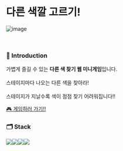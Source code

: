 <!-- <img src="https://capsule-render.vercel.app/api?type=waving&color=B931FC&height=150&section=header&text=&fontSize=0" /> -->


# 다른 색깔 고르기!
<p align="center">
  
![image](https://github.com/oesnuj/find-unique-color/assets/112786665/08d8acad-de2b-427b-b37a-8295bd5fc557)

<p>

<br>

### 🎨 Introduction  

가볍게 즐길 수 있는 **다른 색 찾기 웹 미니게임**입니다.
<br>
<br>
스테이지마다 나오는 다른 색을 찾아라!
<br>
<br>
스테이지가 지날수록 색이 점점 찾기 어려워집니다!!
<br>

[🎮 게임하러 가기!!](https://splendorous-conkies-8e58b1.netlify.app/)
<br>


### 🗂 Stack
<img src="https://img.shields.io/badge/react-61DAFB?style=for-the-badge&logo=react&logoColor=white"><img src="https://img.shields.io/badge/HTML5-E34F26?style=for-the-badge&logo=html5&logoColor=white"/><img src="https://img.shields.io/badge/css3-1572B6?style=for-the-badge&logo=css3&logoColor=white"><img src="https://img.shields.io/badge/JavaScript-F7DF1E?style=for-the-badge&logo=JavaScript&logoColor=white"/>

